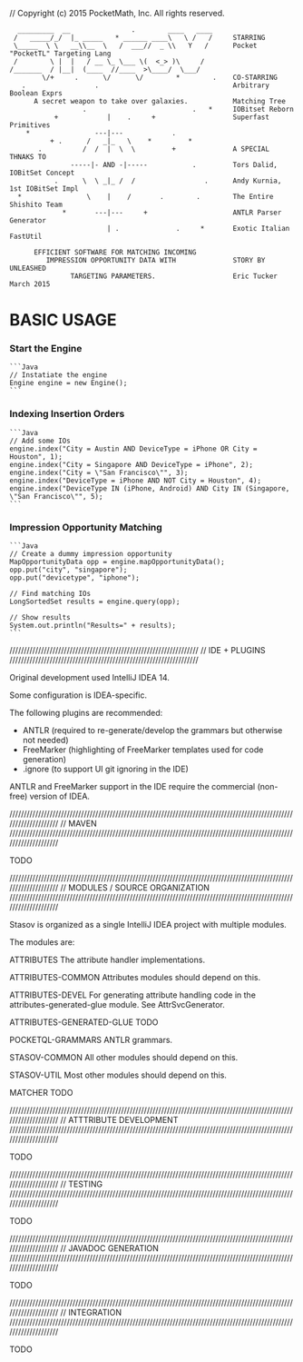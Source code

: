 // Copyright (c) 2015 PocketMath, Inc.  All rights reserved.

      _________  __               .        ____   ____
     /   _____/_/  |_ _____   * ______ ____\   \ /   /     STARRING
     \_____  \ \   __\\__  \   /  ___//  _ \\   Y   /      Pocket "PocketTL" Targeting Lang
     /        \ |  |   / __ \_ \___ \(  <_> )\     /
    /_______  / |__|  (____  //____  >\____/  \___/
            \/+     .      \/      \/        *        .    CO-STARRING
       .                 .                                 Arbitrary Boolean Exprs
          A secret weapon to take over galaxies.           Matching Tree
                      .                          .   *     IOBitset Reborn
               +            |    .     +                   Superfast Primitives
        *                ---|---            .
              + .      /   _|_   \    *         *
           .          /  /  |  \  \         +              A SPECIAL THNAKS TO
                   -----|- AND -|-----           .         Tors Dalid, IOBitSet Concept
               .      \  \ _|_ /  /                 .      Andy Kurnia, 1st IOBitSet Impl
      *                \    |    /       .        .        The Entire Shishito Team
                 *       ---|---     +                     ANTLR Parser Generator
                            | .              .     *       Exotic Italian FastUtil

          EFFICIENT SOFTWARE FOR MATCHING INCOMING
             IMPRESSION OPPORTUNITY DATA WITH              STORY BY                UNLEASHED
                   TARGETING PARAMETERS.                   Eric Tucker            March 2015




# BASIC USAGE

### Start the Engine
    ```Java
    // Instatiate the engine
    Engine engine = new Engine();
    ```

### Indexing Insertion Orders
    ```Java
    // Add some IOs
    engine.index("City = Austin AND DeviceType = iPhone OR City = Houston", 1);
    engine.index("City = Singapore AND DeviceType = iPhone", 2);
    engine.index("City = \"San Francisco\"", 3);
    engine.index("DeviceType = iPhone AND NOT City = Houston", 4);
    engine.index("DeviceType IN (iPhone, Android) AND City IN (Singapore, \"San Francisco\"", 5);
    ```
### Impression Opportunity Matching
    ```Java
    // Create a dummy impression opportunity
    MapOpportunityData opp = engine.mapOpportunityData();
    opp.put("city", "singapore");
    opp.put("devicetype", "iphone");

    // Find matching IOs
    LongSortedSet results = engine.query(opp);

    // Show results
    System.out.println("Results=" + results);
    ```
//////////////////////////////////////////////////////////////////
// IDE + PLUGINS
//////////////////////////////////////////////////////////////////

Original development used IntelliJ IDEA 14.

Some configuration is IDEA-specific.

The following plugins are recommended:
   + ANTLR      (required to re-generate/develop the grammars but otherwise not needed)
   + FreeMarker (highlighting of FreeMarker templates used for code generation)
   + .ignore    (to support UI git ignoring in the IDE)

ANTLR and FreeMarker support in the IDE require the commercial (non-free) version of IDEA.

////////////////////////////////////////////////////////////////////////////////////////////////////////////////////
// MAVEN
////////////////////////////////////////////////////////////////////////////////////////////////////////////////////

TODO

////////////////////////////////////////////////////////////////////////////////////////////////////////////////////
// MODULES / SOURCE ORGANIZATION
////////////////////////////////////////////////////////////////////////////////////////////////////////////////////

Stasov is organized as a single IntelliJ IDEA project with multiple modules.

The modules are:

ATTRIBUTES
The attribute handler implementations.

ATTRIBUTES-COMMON
Attributes modules should depend on this.

ATTRIBUTES-DEVEL
For generating attribute handling code in the attributes-generated-glue module.  See AttrSvcGenerator.

ATTRIBUTES-GENERATED-GLUE
TODO

POCKETQL-GRAMMARS
ANTLR grammars.

STASOV-COMMON
All other modules should depend on this.

STASOV-UTIL
Most other modules should depend on this.

MATCHER
TODO

////////////////////////////////////////////////////////////////////////////////////////////////////////////////////
// ATTTRIBUTE DEVELOPMENT
////////////////////////////////////////////////////////////////////////////////////////////////////////////////////

TODO

////////////////////////////////////////////////////////////////////////////////////////////////////////////////////
// TESTING
////////////////////////////////////////////////////////////////////////////////////////////////////////////////////

TODO

////////////////////////////////////////////////////////////////////////////////////////////////////////////////////
// JAVADOC GENERATION
////////////////////////////////////////////////////////////////////////////////////////////////////////////////////

TODO

////////////////////////////////////////////////////////////////////////////////////////////////////////////////////
// INTEGRATION
////////////////////////////////////////////////////////////////////////////////////////////////////////////////////

TODO